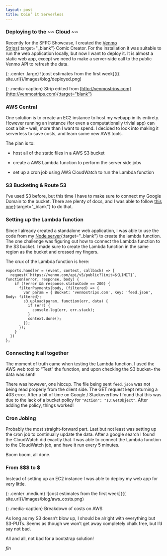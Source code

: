 ```yaml
---
layout: post
title: Doin’ it Serverless
---
```


### Deploying to the ~~ Cloud ~~

Recently for the SFPC Showcase, I created the [Venmo Strips](http://danielgorelick.com/#venmobots){:target="_blank"} Comic Creator. For the installation it was suitable to run the web application locally, but now I want to deploy it. It is almost a static web app, except we need to make a server-side call to the public Venmo API to refresh the data. 

{: .center .large}
![cost estimates from the first week]({{ site.url}}/images/blog/deployed.png)

{: .media-caption}
Strip edited from [http://venmostrips.com](http://venmostrips.com){:target="blank"}

### AWS Central

One solution is to create an EC2 instance to host my webapp in its entirety. However running an instance (for even a computationally trivial app) can cost a bit – well, more than I want to spend. I decided to look into making it serverless to save costs, and learn some new AWS tools. 

The plan is to: 

- host all of the static files in a AWS S3 bucket

- create a AWS Lambda function to perform the server side jobs

- set up a cron job using AWS CloudWatch to run the Lambda function

### S3 Bucketing & Route 53

I've used S3 before, but this time I have to make sure to connect my Google Domain to the bucket. There are plenty of docs, and I was able to follow [this one](http://docs.aws.amazon.com/AmazonS3/latest/dev/website-hosting-custom-domain-walkthrough.html){:target="_blank"} to do that. 

### Setting up the Lambda function

Since I already created a standalone web application, I was able to use the code from my [Node server](https://github.com/dqgorelick/venmo-bots/blob/master/server.js){:target="_blank"} to create the lambda function. The one challenge was figuring out how to connect the Lambda function to the S3 bucket. I made sure to create the Lambda function in the same region as the bucket and crossed my fingers. 

The crux of the Lambda function is here: 
```
exports.handler = (event, context, callback) => {
  request(`https://venmo.com/api/v5/public?limit=${LIMIT}`, function(error, response, body) {
    if (!error && response.statusCode == 200) {
      filterPayments(body, (filtered) => {
        var param = { Bucket: 'venmostrips.com', Key: 'feed.json', Body: filtered};
        s3.upload(param, function(err, data) {
          if (err) {
            console.log(err, err.stack);
          }
          context.done();
        });
      });
    }
  })
};
```

### Connecting it all together
The moment of truth came when testing the Lambda function. I used the AWS web tool to “Test” the function, and upon checking the S3 bucket– the data was sent! 

There was however, one hiccup. The file being sent `feed.json` was not being read properly from the client side. The GET request kept returning a 403 error. After a bit of time on Google / Stackoverflow I found that this was due to the lack of a bucket policy for `"Action": "s3:GetObject"`. After adding the policy, things worked! 

### Cron Jobing
Probably the most straight-forward part. Last but not least was setting up the cron job to continually update the data. After a google search I found the CloudWatch did exactly that. I was able to connect the Lambda function to the CloudWatch job, and have it run every 5 minutes. 

Boom boom, all done. 

### From $$$ to $ 
Instead of setting up an EC2 instance I was able to deploy my web app for very little.

{: .center .medium}
![cost estimates from the first week]({{ site.url}}/images/blog/aws_costs.png)

{: .media-caption}
Breakdown of costs on AWS

As long as my S3 doesn’t blow up, I should be alright with everything but S3-PUTs. Seems as though we won’t get away completely chalk free, but I’d say not bad.

All and all, not bad for a bootstrap solution! 

_fin_
